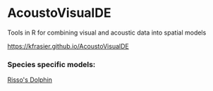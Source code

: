 # AcoustoVisualDE
Tools in R for combining visual and acoustic data into spatial models


https://kfrasier.github.io/AcoustoVisualDE

### Species specific models:

[Risso's Dolphin](https://kfrasier.github.io/AcoustoVisualDE/Gg_model_runs.html)
